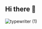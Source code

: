 ## Hi there 👋

![typewriter (1)](https://github.com/user-attachments/assets/2b9fe3a4-7b6a-481f-9294-50c64f0fe538)



<!--
**EthanWeygang/EthanWeygang** is a ✨ _special_ ✨ repository because its `README.md` (this file) appears on your GitHub profile.

Here are some ideas to get you started:

- 🔭 I’m currently working on ...
- 🌱 I’m currently learning ...
- 👯 I’m looking to collaborate on ...
- 🤔 I’m looking for help with ...
- 💬 Ask me about ...
- 📫 How to reach me: ...
- 😄 Pronouns: ...
- ⚡ Fun fact: ...
-->
